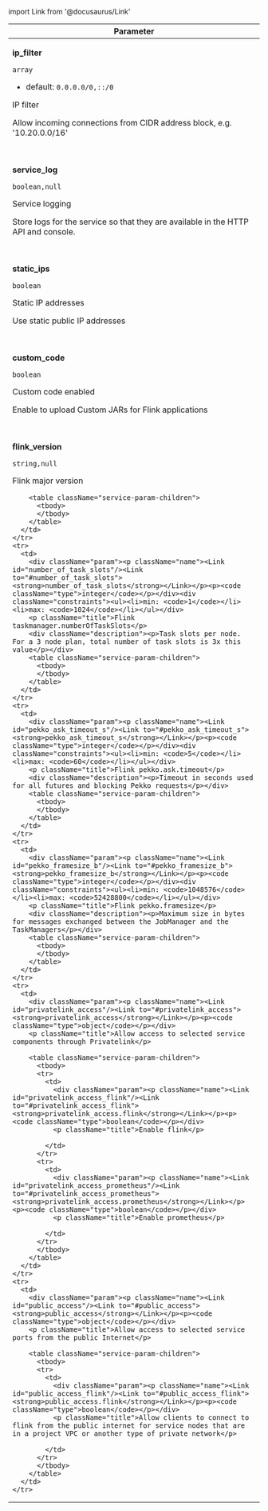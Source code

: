 
<!-- vale off -->
import Link from '@docusaurus/Link'

<table className="service-param">
  <thead>
    <tr><th>Parameter</th></tr>
  </thead>
  <tbody>    <tr>
      <td>
        <div className="param"><p className="name"><Link id="ip_filter"/><Link to="#ip_filter"><strong>ip_filter</strong></Link></p><p><code className="type">array</code></p></div><div className="constraints"><ul><li>default: <code>0.0.0.0/0,::/0</code></li></ul></div>
        <p className="title">IP filter</p>
        <div className="description"><p>Allow incoming connections from CIDR address block, e.g. '10.20.0.0/16'</p></div>
        <table className="service-param-children">
          <tbody>
          </tbody>
        </table>
      </td>
    </tr>
    <tr>
      <td>
        <div className="param"><p className="name"><Link id="service_log"/><Link to="#service_log"><strong>service_log</strong></Link></p><p><code className="type">boolean,null</code></p></div>
        <p className="title">Service logging</p>
        <div className="description"><p>Store logs for the service so that they are available in the HTTP API and console.</p></div>
        <table className="service-param-children">
          <tbody>
          </tbody>
        </table>
      </td>
    </tr>
    <tr>
      <td>
        <div className="param"><p className="name"><Link id="static_ips"/><Link to="#static_ips"><strong>static_ips</strong></Link></p><p><code className="type">boolean</code></p></div>
        <p className="title">Static IP addresses</p>
        <div className="description"><p>Use static public IP addresses</p></div>
        <table className="service-param-children">
          <tbody>
          </tbody>
        </table>
      </td>
    </tr>
    <tr>
      <td>
        <div className="param"><p className="name"><Link id="custom_code"/><Link to="#custom_code"><strong>custom_code</strong></Link></p><p><code className="type">boolean</code></p></div>
        <p className="title">Custom code enabled</p>
        <div className="description"><p>Enable to upload Custom JARs for Flink applications</p></div>
        <table className="service-param-children">
          <tbody>
          </tbody>
        </table>
      </td>
    </tr>
    <tr>
      <td>
        <div className="param"><p className="name"><Link id="flink_version"/><Link to="#flink_version"><strong>flink_version</strong></Link></p><p><code className="type">string,null</code></p></div>
        <p className="title">Flink major version</p>
        
        <table className="service-param-children">
          <tbody>
          </tbody>
        </table>
      </td>
    </tr>
    <tr>
      <td>
        <div className="param"><p className="name"><Link id="number_of_task_slots"/><Link to="#number_of_task_slots"><strong>number_of_task_slots</strong></Link></p><p><code className="type">integer</code></p></div><div className="constraints"><ul><li>min: <code>1</code></li><li>max: <code>1024</code></li></ul></div>
        <p className="title">Flink taskmanager.numberOfTaskSlots</p>
        <div className="description"><p>Task slots per node. For a 3 node plan, total number of task slots is 3x this value</p></div>
        <table className="service-param-children">
          <tbody>
          </tbody>
        </table>
      </td>
    </tr>
    <tr>
      <td>
        <div className="param"><p className="name"><Link id="pekko_ask_timeout_s"/><Link to="#pekko_ask_timeout_s"><strong>pekko_ask_timeout_s</strong></Link></p><p><code className="type">integer</code></p></div><div className="constraints"><ul><li>min: <code>5</code></li><li>max: <code>60</code></li></ul></div>
        <p className="title">Flink pekko.ask.timeout</p>
        <div className="description"><p>Timeout in seconds used for all futures and blocking Pekko requests</p></div>
        <table className="service-param-children">
          <tbody>
          </tbody>
        </table>
      </td>
    </tr>
    <tr>
      <td>
        <div className="param"><p className="name"><Link id="pekko_framesize_b"/><Link to="#pekko_framesize_b"><strong>pekko_framesize_b</strong></Link></p><p><code className="type">integer</code></p></div><div className="constraints"><ul><li>min: <code>1048576</code></li><li>max: <code>52428800</code></li></ul></div>
        <p className="title">Flink pekko.framesize</p>
        <div className="description"><p>Maximum size in bytes for messages exchanged between the JobManager and the TaskManagers</p></div>
        <table className="service-param-children">
          <tbody>
          </tbody>
        </table>
      </td>
    </tr>
    <tr>
      <td>
        <div className="param"><p className="name"><Link id="privatelink_access"/><Link to="#privatelink_access"><strong>privatelink_access</strong></Link></p><p><code className="type">object</code></p></div>
        <p className="title">Allow access to selected service components through Privatelink</p>
        
        <table className="service-param-children">
          <tbody>
          <tr>
            <td>
              <div className="param"><p className="name"><Link id="privatelink_access_flink"/><Link to="#privatelink_access_flink"><strong>privatelink_access.flink</strong></Link></p><p><code className="type">boolean</code></p></div>
              <p className="title">Enable flink</p>
              
            </td>
          </tr>
          <tr>
            <td>
              <div className="param"><p className="name"><Link id="privatelink_access_prometheus"/><Link to="#privatelink_access_prometheus"><strong>privatelink_access.prometheus</strong></Link></p><p><code className="type">boolean</code></p></div>
              <p className="title">Enable prometheus</p>
              
            </td>
          </tr>
          </tbody>
        </table>
      </td>
    </tr>
    <tr>
      <td>
        <div className="param"><p className="name"><Link id="public_access"/><Link to="#public_access"><strong>public_access</strong></Link></p><p><code className="type">object</code></p></div>
        <p className="title">Allow access to selected service ports from the public Internet</p>
        
        <table className="service-param-children">
          <tbody>
          <tr>
            <td>
              <div className="param"><p className="name"><Link id="public_access_flink"/><Link to="#public_access_flink"><strong>public_access.flink</strong></Link></p><p><code className="type">boolean</code></p></div>
              <p className="title">Allow clients to connect to flink from the public internet for service nodes that are in a project VPC or another type of private network</p>
              
            </td>
          </tr>
          </tbody>
        </table>
      </td>
    </tr>
  </tbody>
</table>
    